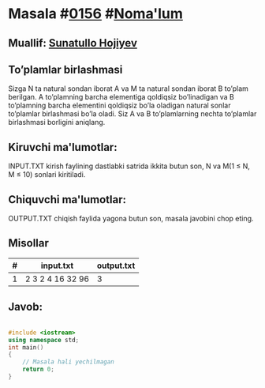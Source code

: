 
<h1>Masala #<a href="https://robocontest.uz/tasks/0156">0156</a> #<a href="https://robocontest.uz/tasks?category=1">Noma'lum</a></h1>
<h2> Muallif: <a href="https://robocontest.uz/profile/sunnat">Sunatullo Hojiyev</a></h2>
<h2>To’plamlar birlashmasi</h2>
<p>Sizga N ta natural sondan iborat A va M ta natural sondan iborat B to’plam berilgan. A to’plamning barcha elementiga qoldiqsiz bo’linadigan va B to’plamning barcha elementini qoldiqsiz bo’la oladigan natural sonlar to’plamlar birlashmasi bo’la oladi. Siz A va B to’plamlarning nechta to’plamlar birlashmasi borligini aniqlang.</p>
<h2>Kiruvchi ma'lumotlar:</h2>
<p>INPUT.TXT kirish faylining dastlabki satrida ikkita butun son, N va M(1 ≤ N, M ≤ 10) sonlari kiritiladi.</p>
<h2>Chiquvchi ma'lumotlar:</h2>
<p>OUTPUT.TXT chiqish faylida yagona butun son, masala javobini chop eting.</p>
<h2>Misollar</h2>
<table>
    <thead>
        <tr>
            <th>#</th>
            <th>input.txt</th>
            <th>output.txt</th>
        </tr>
    </thead>
    <tbody>
            <tr>
                <td>1</td>
                <td>2 3
2 4
16 32 96</td>
                <td>3</td>
            </tr>
    </tbody>
    </table>
    
<h2>Javob:</h2>

######
```cpp
#include <iostream>
using namespace std;
int main()
{
    // Masala hali yechilmagan
    return 0;
}
```
